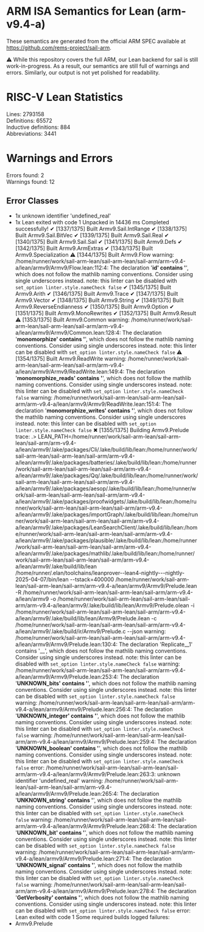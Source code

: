 # ARM ISA Semantics for Lean (arm-v9.4-a)

These semantics are generated from the official ARM SPEC available at
https://github.com/rems-project/sail-arm.

⚠️ While this repository covers the full ARM, our Lean backend for sail
is still work-in-progress. As a result, our semantics are still full of warnings
and errors. Similarly, our output is not yet polished for readability.
# RISC-V Lean Statistics

Lines: 2793158  
Definitions: 65572  
Inductive definitions: 884  
Abbreviations: 3441  

# Warnings and Errors

Errors found: 2  
Warnings found: 12  

## Error Classes

- 1x unknown identifier 'undefined_real'
- 1x Lean exited with code 1
Unpacked in 14436 ms
Completed successfully!
✔ [1337/1375] Built Armv9.Sail.IntRange
✔ [1338/1375] Built Armv9.Sail.BitVec
✔ [1339/1375] Built Armv9.Sail.Real
✔ [1340/1375] Built Armv9.Sail.Sail
✔ [1341/1375] Built Armv9.Defs
✔ [1342/1375] Built Armv9.ArmExtras
✔ [1343/1375] Built Armv9.Specialization
⚠ [1344/1375] Built Armv9.Flow
warning: /home/runner/work/sail-arm-lean/sail-arm-lean/sail-arm/arm-v9.4-a/lean/armv9/Armv9/Flow.lean:112:4: The declaration '__id' contains '__', which does not follow the mathlib naming conventions. Consider using single underscores instead.
note: this linter can be disabled with `set_option linter.style.nameCheck false`
✔ [1345/1375] Built Armv9.Arith
✔ [1346/1375] Built Armv9.Trace
✔ [1347/1375] Built Armv9.Vector
✔ [1348/1375] Built Armv9.String
✔ [1349/1375] Built Armv9.ReverseEndianness
✔ [1350/1375] Built Armv9.Option
✔ [1351/1375] Built Armv9.MonoRewrites
✔ [1352/1375] Built Armv9.Result
⚠ [1353/1375] Built Armv9.Common
warning: /home/runner/work/sail-arm-lean/sail-arm-lean/sail-arm/arm-v9.4-a/lean/armv9/Armv9/Common.lean:128:4: The declaration '__monomorphize' contains '__', which does not follow the mathlib naming conventions. Consider using single underscores instead.
note: this linter can be disabled with `set_option linter.style.nameCheck false`
⚠ [1354/1375] Built Armv9.ReadWrite
warning: /home/runner/work/sail-arm-lean/sail-arm-lean/sail-arm/arm-v9.4-a/lean/armv9/Armv9/ReadWrite.lean:149:4: The declaration '__monomorphize_reads' contains '__', which does not follow the mathlib naming conventions. Consider using single underscores instead.
note: this linter can be disabled with `set_option linter.style.nameCheck false`
warning: /home/runner/work/sail-arm-lean/sail-arm-lean/sail-arm/arm-v9.4-a/lean/armv9/Armv9/ReadWrite.lean:151:4: The declaration '__monomorphize_writes' contains '__', which does not follow the mathlib naming conventions. Consider using single underscores instead.
note: this linter can be disabled with `set_option linter.style.nameCheck false`
✖ [1355/1375] Building Armv9.Prelude
trace: .> LEAN_PATH=/home/runner/work/sail-arm-lean/sail-arm-lean/sail-arm/arm-v9.4-a/lean/armv9/.lake/packages/Cli/.lake/build/lib/lean:/home/runner/work/sail-arm-lean/sail-arm-lean/sail-arm/arm-v9.4-a/lean/armv9/.lake/packages/batteries/.lake/build/lib/lean:/home/runner/work/sail-arm-lean/sail-arm-lean/sail-arm/arm-v9.4-a/lean/armv9/.lake/packages/Qq/.lake/build/lib/lean:/home/runner/work/sail-arm-lean/sail-arm-lean/sail-arm/arm-v9.4-a/lean/armv9/.lake/packages/aesop/.lake/build/lib/lean:/home/runner/work/sail-arm-lean/sail-arm-lean/sail-arm/arm-v9.4-a/lean/armv9/.lake/packages/proofwidgets/.lake/build/lib/lean:/home/runner/work/sail-arm-lean/sail-arm-lean/sail-arm/arm-v9.4-a/lean/armv9/.lake/packages/importGraph/.lake/build/lib/lean:/home/runner/work/sail-arm-lean/sail-arm-lean/sail-arm/arm-v9.4-a/lean/armv9/.lake/packages/LeanSearchClient/.lake/build/lib/lean:/home/runner/work/sail-arm-lean/sail-arm-lean/sail-arm/arm-v9.4-a/lean/armv9/.lake/packages/plausible/.lake/build/lib/lean:/home/runner/work/sail-arm-lean/sail-arm-lean/sail-arm/arm-v9.4-a/lean/armv9/.lake/packages/mathlib/.lake/build/lib/lean:/home/runner/work/sail-arm-lean/sail-arm-lean/sail-arm/arm-v9.4-a/lean/armv9/.lake/build/lib/lean /home/runner/.elan/toolchains/leanprover--lean4-nightly---nightly-2025-04-07/bin/lean --tstack=400000 /home/runner/work/sail-arm-lean/sail-arm-lean/sail-arm/arm-v9.4-a/lean/armv9/Armv9/Prelude.lean -R /home/runner/work/sail-arm-lean/sail-arm-lean/sail-arm/arm-v9.4-a/lean/armv9 -o /home/runner/work/sail-arm-lean/sail-arm-lean/sail-arm/arm-v9.4-a/lean/armv9/.lake/build/lib/lean/Armv9/Prelude.olean -i /home/runner/work/sail-arm-lean/sail-arm-lean/sail-arm/arm-v9.4-a/lean/armv9/.lake/build/lib/lean/Armv9/Prelude.ilean -c /home/runner/work/sail-arm-lean/sail-arm-lean/sail-arm/arm-v9.4-a/lean/armv9/.lake/build/ir/Armv9/Prelude.c --json
warning: /home/runner/work/sail-arm-lean/sail-arm-lean/sail-arm/arm-v9.4-a/lean/armv9/Armv9/Prelude.lean:130:4: The declaration 'Replicate__1' contains '__', which does not follow the mathlib naming conventions. Consider using single underscores instead.
note: this linter can be disabled with `set_option linter.style.nameCheck false`
warning: /home/runner/work/sail-arm-lean/sail-arm-lean/sail-arm/arm-v9.4-a/lean/armv9/Armv9/Prelude.lean:253:4: The declaration '__UNKNOWN_bits' contains '__', which does not follow the mathlib naming conventions. Consider using single underscores instead.
note: this linter can be disabled with `set_option linter.style.nameCheck false`
warning: /home/runner/work/sail-arm-lean/sail-arm-lean/sail-arm/arm-v9.4-a/lean/armv9/Armv9/Prelude.lean:256:4: The declaration '__UNKNOWN_integer' contains '__', which does not follow the mathlib naming conventions. Consider using single underscores instead.
note: this linter can be disabled with `set_option linter.style.nameCheck false`
warning: /home/runner/work/sail-arm-lean/sail-arm-lean/sail-arm/arm-v9.4-a/lean/armv9/Armv9/Prelude.lean:259:4: The declaration '__UNKNOWN_boolean' contains '__', which does not follow the mathlib naming conventions. Consider using single underscores instead.
note: this linter can be disabled with `set_option linter.style.nameCheck false`
error: /home/runner/work/sail-arm-lean/sail-arm-lean/sail-arm/arm-v9.4-a/lean/armv9/Armv9/Prelude.lean:263:3: unknown identifier 'undefined_real'
warning: /home/runner/work/sail-arm-lean/sail-arm-lean/sail-arm/arm-v9.4-a/lean/armv9/Armv9/Prelude.lean:265:4: The declaration '__UNKNOWN_string' contains '__', which does not follow the mathlib naming conventions. Consider using single underscores instead.
note: this linter can be disabled with `set_option linter.style.nameCheck false`
warning: /home/runner/work/sail-arm-lean/sail-arm-lean/sail-arm/arm-v9.4-a/lean/armv9/Armv9/Prelude.lean:268:4: The declaration '__UNKNOWN_bit' contains '__', which does not follow the mathlib naming conventions. Consider using single underscores instead.
note: this linter can be disabled with `set_option linter.style.nameCheck false`
warning: /home/runner/work/sail-arm-lean/sail-arm-lean/sail-arm/arm-v9.4-a/lean/armv9/Armv9/Prelude.lean:271:4: The declaration '__UNKNOWN_signal' contains '__', which does not follow the mathlib naming conventions. Consider using single underscores instead.
note: this linter can be disabled with `set_option linter.style.nameCheck false`
warning: /home/runner/work/sail-arm-lean/sail-arm-lean/sail-arm/arm-v9.4-a/lean/armv9/Armv9/Prelude.lean:278:4: The declaration '__GetVerbosity' contains '__', which does not follow the mathlib naming conventions. Consider using single underscores instead.
note: this linter can be disabled with `set_option linter.style.nameCheck false`
error: Lean exited with code 1
Some required builds logged failures:
- Armv9.Prelude
